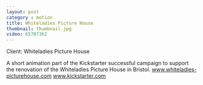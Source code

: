 ```yaml
---
layout: post
category : motion
title: Whiteladies Picture House
thumbnail: thumbnail.jpg
video: 65707362
---
```

Client: Whiteladies Picture House

A short animation part of the Kickstarter successful campaign to support the renovation of the Whiteladies Picture House in Bristol. 
www.whiteladies-picturehouse.com
www.kickstarter.com
